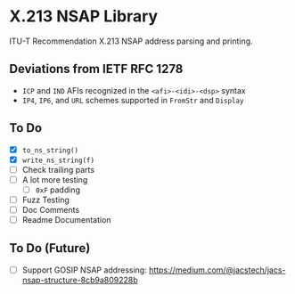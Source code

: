 # X.213 NSAP Library

ITU-T Recommendation X.213 NSAP address parsing and printing.


## Deviations from IETF RFC 1278

- `ICP` and `IND` AFIs recognized in the `<afi>-<idi>-<dsp>` syntax
- `IP4`, `IP6`, and `URL` schemes supported in `FromStr` and `Display`

## To Do

- [x] `to_ns_string()`
- [x] `write_ns_string(f)`
- [ ] Check trailing parts
- [ ] A lot more testing
  - [ ] `0xF` padding
- [ ] Fuzz Testing
- [ ] Doc Comments
- [ ] Readme Documentation

## To Do (Future)

- [ ] Support GOSIP NSAP addressing: https://medium.com/@jacstech/jacs-nsap-structure-8cb9a809228b
